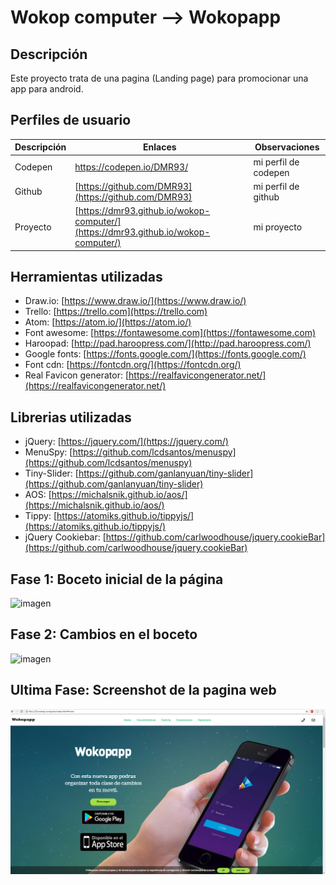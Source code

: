 # Wokop computer --> Wokopapp

## Descripción

Este proyecto trata de una pagina (Landing page) para promocionar una app para android.

## Perfiles de usuario

| Descripción | Enlaces | Observaciones |
|--------|--------|--------|
|   Codepen     |   [https://codepen.io/DMR93/ ](https://codepen.io/DMR93/)     |   mi perfil de codepen     |
|     Github   |   [https://github.com/DMR93](https://github.com/DMR93)     |   mi perfil de github     |
|      Proyecto  |   [https://dmr93.github.io/wokop-computer/](https://dmr93.github.io/wokop-computer/)     |   mi proyecto      |

## Herramientas utilizadas

- Draw.io:  [https://www.draw.io/](https://www.draw.io/)
- Trello: [https://trello.com](https://trello.com)
- Atom: [https://atom.io/](https://atom.io/)
- Font awesome: [https://fontawesome.com](https://fontawesome.com)
- Haroopad: [http://pad.haroopress.com/](http://pad.haroopress.com/)
- Google fonts: [https://fonts.google.com/](https://fonts.google.com/)
- Font cdn: [https://fontcdn.org/](https://fontcdn.org/)
- Real Favicon generator: [https://realfavicongenerator.net/](https://realfavicongenerator.net/)

## Librerias utilizadas

- jQuery:  [https://jquery.com/](https://jquery.com/)
- MenuSpy: [https://github.com/lcdsantos/menuspy](https://github.com/lcdsantos/menuspy)
- Tiny-Slider: [https://github.com/ganlanyuan/tiny-slider](https://github.com/ganlanyuan/tiny-slider)
- AOS: [https://michalsnik.github.io/aos/](https://michalsnik.github.io/aos/)
- Tippy: [https://atomiks.github.io/tippyjs/](https://atomiks.github.io/tippyjs/)
- jQuery Cookiebar: [https://github.com/carlwoodhouse/jquery.cookieBar](https://github.com/carlwoodhouse/jquery.cookieBar)



## Fase 1: Boceto inicial de la página

![imagen](img/boceto.png)

## Fase 2: Cambios en el boceto

![imagen](img/bocetofase2.png)

## Ultima Fase: Screenshot de la pagina web

![imagen](img/screenshotweb.png)

